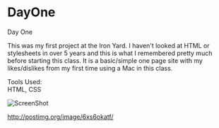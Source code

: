 DayOne
======

Day One

This was my first project at the Iron Yard.  I haven't looked at HTML or stylesheets in over 5 years and this is what I remembered pretty much before starting this class.  It is a basic/simple one page site with my likes/dislikes from my first time using a Mac in this class.

Tools Used:<BR>
HTML, CSS<BR>

![ScreenShot](http://postimg.org/image/6xs6okatf/)


http://postimg.org/image/6xs6okatf/
